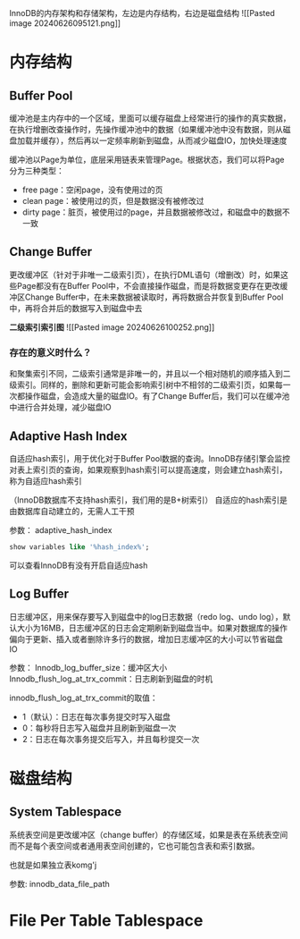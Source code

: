 InnoDB的内存架构和存储架构，左边是内存结构，右边是磁盘结构
![[Pasted image 20240626095121.png]]

# 内存结构
## Buffer Pool
缓冲池是主内存中的一个区域，里面可以缓存磁盘上经常进行的操作的真实数据，在执行增删改查操作时，先操作缓冲池中的数据（如果缓冲池中没有数据，则从磁盘加载并缓存），然后再以一定频率刷新到磁盘，从而减少磁盘IO，加快处理速度

缓冲池以Page为单位，底层采用链表来管理Page。根据状态，我们可以将Page分为三种类型：
* free page：空闲page，没有使用过的页
* clean page：被使用过的页，但是数据没有被修改过
* dirty page：脏页，被使用过的page，并且数据被修改过，和磁盘中的数据不一致

## Change Buffer
更改缓冲区（针对于非唯一二级索引页），在执行DML语句（增删改）时，如果这些Page都没有在Buffer Pool中，不会直接操作磁盘，而是将数据变更存在更改缓冲区Change Buffer中，在未来数据被读取时，再将数据合并恢复到Buffer Pool中，再将合并后的数据写入到磁盘中去

**二级索引索引图**
![[Pasted image 20240626100252.png]]

### 存在的意义时什么？
和聚集索引不同，二级索引通常是非唯一的，并且以一个相对随机的顺序插入到二级索引。同样的，删除和更新可能会影响索引树中不相邻的二级索引页，如果每一次都操作磁盘，会造成大量的磁盘IO。有了Change Buffer后，我们可以在缓冲池中进行合并处理，减少磁盘IO


## Adaptive Hash Index
自适应hash索引，用于优化对于Buffer Pool数据的查询。InnoDB存储引擎会监控对表上索引页的查询，如果观察到hash索引可以提高速度，则会建立hash索引，称为自适应hash索引

（InnoDB数据库不支持hash索引，我们用的是B+树索引）
自适应的hash索引是由数据库自动建立的，无需人工干预

参数：
adaptive_hash_index
```sql
show variables like '%hash_index%';
```
可以查看InnoDB有没有开启自适应hash

## Log Buffer
日志缓冲区，用来保存要写入到磁盘中的log日志数据（redo log、undo log），默认大小为16MB，日志缓冲区的日志会定期刷新到磁盘当中。如果对数据库的操作偏向于更新、插入或者删除许多行的数据，增加日志缓冲区的大小可以节省磁盘IO

参数：
Innodb_log_buffer_size：缓冲区大小
Innodb_flush_log_at_trx_commit：日志刷新到磁盘的时机


innodb_flush_log_at_trx_commit的取值：
* 1（默认）：日志在每次事务提交时写入磁盘
* 0：每秒将日志写入磁盘并且刷新到磁盘一次
* 2：日志在每次事务提交后写入，并且每秒提交一次


# 磁盘结构
## System Tablespace
系统表空间是更改缓冲区（change buffer）的存储区域，如果是表在系统表空间而不是每个表空间或者通用表空间创建的，它也可能包含表和索引数据。

也就是如果独立表komg'j

参数:
innodb_data_file_path

# File Per Table Tablespace 
